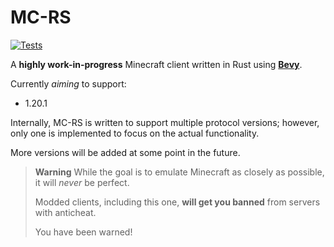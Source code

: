 # MC-RS

[![Tests](https://github.com/EightFactorial/MC-RS/actions/workflows/test.yml/badge.svg)](https://github.com/EightFactorial/MC-RS/actions)

A **highly work-in-progress** Minecraft client written in Rust using **[Bevy](https://bevyengine.org/)**.

Currently *aiming* to support:
- 1.20.1

Internally, MC-RS is written to support multiple protocol versions; however, only one is implemented to focus on the actual functionality.

More versions will be added at some point in the future.

> **Warning**
> While the goal is to emulate Minecraft as closely as possible, it will *never* be perfect.
> 
> Modded clients, including this one, **will get you banned** from servers with anticheat.
> 
> You have been warned!
